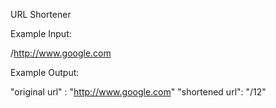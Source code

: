 URL Shortener

Example Input:

/http://www.google.com

Example Output:

"original url" : "http://www.google.com"
"shortened url": "/12"

